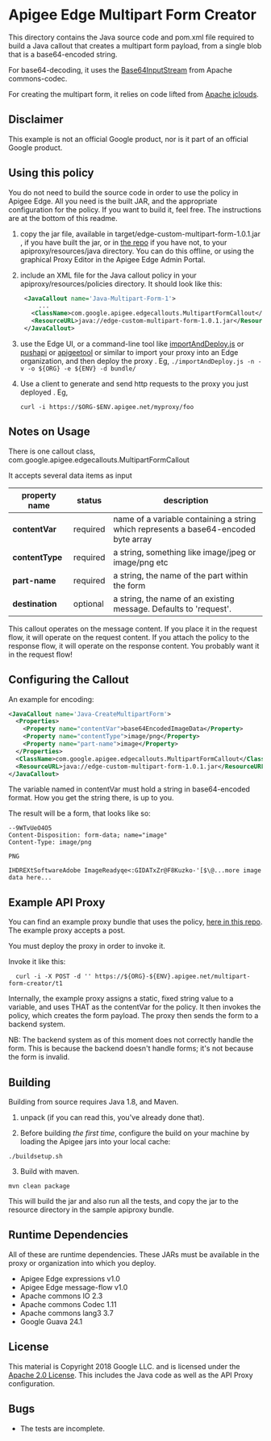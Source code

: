 # Apigee Edge Multipart Form Creator

This directory contains the Java source code and pom.xml file required to build a Java callout that
creates a multipart form payload, from a single blob that is a base64-encoded string.

For base64-decoding, it uses the [Base64InputStream](https://commons.apache.org/proper/commons-codec/apidocs/org/apache/commons/codec/binary/Base64InputStream.html) from Apache commons-codec.

For creating the multipart form, it relies on code lifted from [Apache jclouds](https://github.com/jclouds/jclouds).


## Disclaimer

This example is not an official Google product, nor is it part of an official Google product.


## Using this policy

You do not need to build the source code in order to use the policy in Apigee Edge.
All you need is the built JAR, and the appropriate configuration for the policy.
If you want to build it, feel free.  The instructions are at the bottom of this readme.


1. copy the jar file, available in  target/edge-custom-multipart-form-1.0.1.jar , if you have built the jar, or in [the repo](bundle/apiproxy/resources/java/edge-custom-multipart-form-1.0.1.jar) if you have not, to your apiproxy/resources/java directory. You can do this offline, or using the graphical Proxy Editor in the Apigee Edge Admin Portal.

2. include an XML file for the Java callout policy in your
   apiproxy/resources/policies directory. It should look
   like this:

   ```xml
    <JavaCallout name='Java-Multipart-Form-1'>
        ...
      <ClassName>com.google.apigee.edgecallouts.MultipartFormCallout</ClassName>
      <ResourceURL>java://edge-custom-multipart-form-1.0.1.jar</ResourceURL>
    </JavaCallout>
   ```

3. use the Edge UI, or a command-line tool like
   [importAndDeploy.js](https://github.com/DinoChiesa/apigee-edge-js/blob/master/examples/importAndDeploy.js) or
   [pushapi](https://github.com/carloseberhardt/apiploy) or
   [apigeetool](https://github.com/apigee/apigeetool-node)
   or similar to
   import your proxy into an Edge organization, and then deploy the proxy .
   Eg, `./importAndDeploy.js -n -v -o ${ORG} -e ${ENV} -d bundle/`

4. Use a client to generate and send http requests to the proxy you just deployed . Eg,
   ```
   curl -i https://$ORG-$ENV.apigee.net/myproxy/foo
   ```


## Notes on Usage

There is one callout class, com.google.apigee.edgecallouts.MultipartFormCallout

It accepts several data items as input

| property name   | status   | description                                                                |
| ----------------| -------- | -------------------------------------------------------------------------- |
| **contentVar**  | required | name of a variable containing a string which represents a base64-encoded byte array |
| **contentType** | required | a string, something like image/jpeg or image/png etc                       |
| **part-name**   | required | a string, the name of the part within the form                             |
| **destination** | optional | a string, the name of an existing message. Defaults to 'request'.          |

This callout operates on the message content.
If you place it in the request flow, it will operate on the request content.
If you attach the policy to the response flow, it will operate on the response content.
You probably want it in the request flow!


## Configuring the Callout

An example for encoding:

```xml
<JavaCallout name='Java-CreateMultipartForm'>
  <Properties>
    <Property name="contentVar">base64EncodedImageData</Property>
    <Property name="contentType">image/png</Property>
    <Property name="part-name">image</Property>
  </Properties>
  <ClassName>com.google.apigee.edgecallouts.MultipartFormCallout</ClassName>
  <ResourceURL>java://edge-custom-multipart-form-1.0.1.jar</ResourceURL>
</JavaCallout>
```

The variable named in contentVar must hold a string in base64-encoded format.
How you get the string there, is up to you.

The result will be a form, that looks like so:

```
--9WTvUeO4O5
Content-Disposition: form-data; name="image"
Content-Type: image/png

PNG

IHDREXtSoftwareAdobe ImageReadyqe<:GIDATxZr@F8Kuzko-'[$\@...more image data here...
```


## Example API Proxy

You can find an example proxy bundle that uses the policy, [here in this repo](bundle/apiproxy).
The example proxy accepts a post.

You must deploy the proxy in order to invoke it.

Invoke it like this:

```
  curl -i -X POST -d '' https://${ORG}-${ENV}.apigee.net/multipart-form-creator/t1
```

Internally, the example proxy assigns a static, fixed string value to a variable, and uses THAT as the contentVar for the policy.
It then invokes the policy, which creates the form payload.
The proxy then sends the form to a backend system.

NB: The backend system as of this moment does not correctly handle the form.  This is because the backend doesn't handle forms; it's not because the form is invalid.


## Building

Building from source requires Java 1.8, and Maven.

1. unpack (if you can read this, you've already done that).

2. Before building _the first time_, configure the build on your machine by loading the Apigee jars into your local cache:
  ```
  ./buildsetup.sh
  ```

3. Build with maven.
  ```
  mvn clean package
  ```
  This will build the jar and also run all the tests, and copy the jar to the resource directory in the sample apiproxy bundle.


## Runtime Dependencies

All of these are runtime dependencies. These JARs must be available in the proxy or organization into which you deploy.

- Apigee Edge expressions v1.0
- Apigee Edge message-flow v1.0
- Apache commons IO 2.3
- Apache commons Codec 1.11
- Apache commons lang3 3.7
- Google Guava 24.1

## License

This material is Copyright 2018 Google LLC.
and is licensed under the [Apache 2.0 License](LICENSE). This includes the Java code as well as the API Proxy configuration.

## Bugs

* The tests are incomplete.

